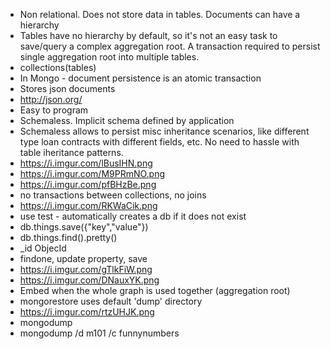 - Non relational. Does not store data in tables. Documents can have a hierarchy
- Tables have no hierarchy by default, so it's not an easy task to save/query a complex aggregation root. A transaction required to persist single aggregation root into multiple tables.
- collections(tables)
- In Mongo - document persistence is an atomic transaction
- Stores json documents
- http://json.org/
- Easy to program
- Schemaless. Implicit schema defined by application
- Schemaless allows to persist misc inheritance scenarios, like different type loan contracts with different fields, etc. No need to hassle with table iheritance patterns.
- https://i.imgur.com/lBusIHN.png
- https://i.imgur.com/M9PRmNO.png
- https://i.imgur.com/pfBHzBe.png
- no transactions between collections, no joins
- https://i.imgur.com/RKWaCik.png
- use test - automatically creates a db if it does not exist
- db.things.save({"key","value"})
- db.things.find().pretty()
- _id ObjecId
- findone, update property, save
- https://i.imgur.com/gTlkFiW.png
- https://i.imgur.com/DNauxYK.png
- Embed when the whole graph is used together (aggregation root)
- mongorestore uses default 'dump' directory
- https://i.imgur.com/rtzUHJK.png
- mongodump
- mongodump /d m101 /c funnynumbers
